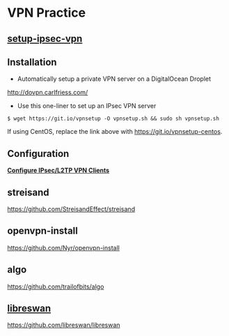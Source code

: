 # VPN Practice

## [setup-ipsec-vpn](https://github.com/hwdsl2/setup-ipsec-vpn)

## Installation

- Automatically setup a private VPN server on a DigitalOcean Droplet

http://dovpn.carlfriess.com/

- Use this one-liner to set up an IPsec VPN server

```
$ wget https://git.io/vpnsetup -O vpnsetup.sh && sudo sh vpnsetup.sh
```
If using CentOS, replace the link above with https://git.io/vpnsetup-centos.

## Configuration

**[Configure IPsec/L2TP VPN Clients](https://github.com/hwdsl2/setup-ipsec-vpn/blob/master/docs/clients.md)**

## streisand

https://github.com/StreisandEffect/streisand

## openvpn-install

https://github.com/Nyr/openvpn-install

## algo

https://github.com/trailofbits/algo

## [libreswan](https://libreswan.org/)

https://github.com/libreswan/libreswan
